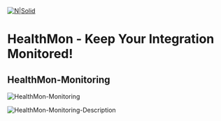 [![N|Solid](http://www.rockit.consulting/images/logo-fixed.png)](http://www.rockit.consulting)

# HealthMon - Keep Your Integration Monitored!

## HealthMon-Monitoring
![HealthMon-Monitoring](https://github.com/rockitconsulting/integration-platform/tree/master/IIB-HealthMon/IIB-HealthMon/docs/img/HealthMon-Monitoring.png?raw=true)

![HealthMon-Monitoring-Description](https://github.com/rockitconsulting/integration-platform/tree/master/IIB-HealthMon/IIB-HealthMon/docs/img/HealthMon-Monitoring-Description.png?raw=true)


